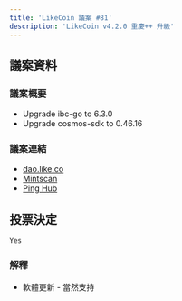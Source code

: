```yaml
---
title: 'LikeCoin 議案 #81'
description: 'LikeCoin v4.2.0 重慶++ 升級'
---
```


## 議案資料

### 議案概要

- Upgrade ibc-go to 6.3.0
- Upgrade cosmos-sdk to 0.46.16

### 議案連結
- [dao.like.co](https://dao.like.co/proposals/81)
- [Mintscan](https://www.mintscan.io/likecoin/proposals/81)
- [Ping Hub](https://ping.pub/likecoin/gov/81)


## 投票決定
`Yes`

### 解釋
- 軟體更新 - 當然支持
